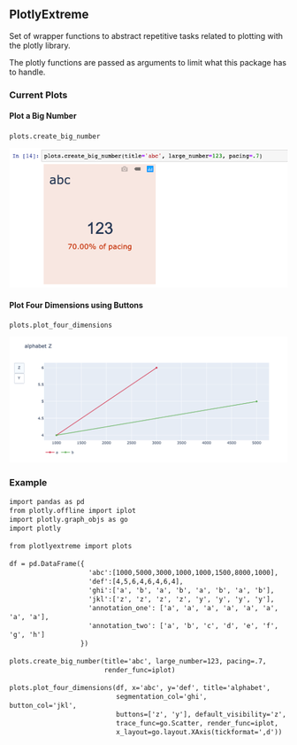 ## PlotlyExtreme

Set of wrapper functions to abstract repetitive tasks related to plotting with the plotly library.

The plotly functions are passed as arguments to limit what this package has to handle.

### Current Plots

#### Plot a Big Number

`plots.create_big_number`

![Big Number](/img/plot_big_number.png?raw=true)

#### Plot Four Dimensions using Buttons

`plots.plot_four_dimensions`

![Four Dimensions with Annotations](/img/plot_four_dimensions.png?raw=true)


### Example

```
import pandas as pd
from plotly.offline import iplot
import plotly.graph_objs as go
import plotly

from plotlyextreme import plots

df = pd.DataFrame({
                    'abc':[1000,5000,3000,1000,1000,1500,8000,1000],
                    'def':[4,5,6,4,6,4,6,4],
                    'ghi':['a', 'b', 'a', 'b', 'a', 'b', 'a', 'b'],
                    'jkl':['z', 'z', 'z', 'z', 'y', 'y', 'y', 'y'],
                    'annotation_one': ['a', 'a', 'a', 'a', 'a', 'a', 'a', 'a'],
                    'annotation_two': ['a', 'b', 'c', 'd', 'e', 'f', 'g', 'h']
                  })

plots.create_big_number(title='abc', large_number=123, pacing=.7,
                        render_func=iplot)

plots.plot_four_dimensions(df, x='abc', y='def', title='alphabet',
                           segmentation_col='ghi',    button_col='jkl',
                           buttons=['z', 'y'], default_visibility='z',
                           trace_func=go.Scatter, render_func=iplot,
                           x_layout=go.layout.XAxis(tickformat=',d'))
```
